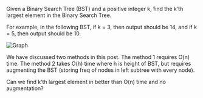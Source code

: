 Given a Binary Search Tree (BST) and a positive integer k, find the k’th largest element in the Binary Search Tree.

For example, in the following BST, if k = 3, then output should be 14, and if k = 5, then output should be 10.

![Graph](../../../../../images/BST.jpg)

We have discussed two methods in this post. The method 1 requires O(n) time. 
The method 2 takes O(h) time where h is height of BST, but requires augmenting the BST (storing freq of nodes in left subtree with every node).

Can we find k’th largest element in better than O(n) time and no augmentation?